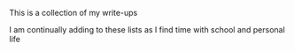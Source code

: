 This is a collection of my write-ups 

I am continually adding to these lists as I find time with school and personal life
